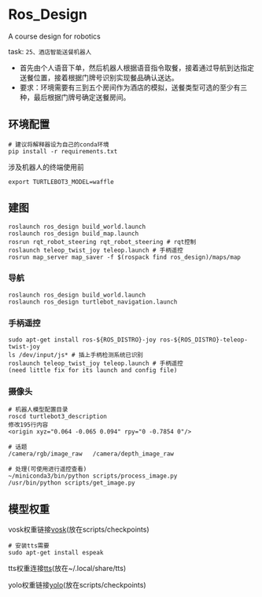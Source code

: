 # Ros_Design
A course design for robotics

task:
`25、酒店智能送餐机器人 `
- 首先由个人语音下单，然后机器人根据语音指令取餐，接着通过导航到达指定送餐位置，接着根据门牌号识别实现餐品确认送达。
- 要求：环境需要有三到五个房间作为酒店的模拟，送餐类型可选的至少有三种，最后根据门牌号确定送餐房间。
  
## 环境配置
```
# 建议将解释器设为自己的conda环境
pip install -r requirements.txt
```
涉及机器人的终端使用前
```
export TURTLEBOT3_MODEL=waffle
```
## 建图
```
roslaunch ros_design build_world.launch
roslaunch ros_design build_map.launch
rosrun rqt_robot_steering rqt_robot_steering # rqt控制
roslaunch teleop_twist_joy teleop.launch # 手柄遥控
rosrun map_server map_saver -f $(rospack find ros_design)/maps/map
```

### 导航
```
roslaunch ros_design build_world.launch
roslaunch ros_design turtlebot_navigation.launch
```

### 手柄遥控
```
sudo apt-get install ros-${ROS_DISTRO}-joy ros-${ROS_DISTRO}-teleop-twist-joy
ls /dev/input/js* # 插上手柄检测系统已识别 
roslaunch teleop_twist_joy teleop.launch # 手柄遥控
(need little fix for its launch and config file)
```

### 摄像头
```
# 机器人模型配置目录
roscd turtlebot3_description
修改195行内容
<origin xyz="0.064 -0.065 0.094" rpy="0 -0.7854 0"/>

# 话题
/camera/rgb/image_raw   /camera/depth_image_raw

# 处理(可使用进行遥控查看)
~/miniconda3/bin/python scripts/process_image.py
/usr/bin/python scripts/get_image.py

```

## 模型权重
vosk权重链接[vosk](https://alphacephei.com/vosk/models)(放在scripts/checkpoints)

```
# 安装tts需要
sudo apt-get install espeak
```
tts权重连接[tts](https://coqui.gateway.scarf.sh/v0.6.1_models/tts_models--zh-CN--baker--tacotron2-DDC-GST.zip)(放在~/.local/share/tts)

yolo权重链接[yolo](https://drive.google.com/file/d/1TsKEgMmDxBiGm7AFvVJ0QGOUlJRjUzog/view?usp=sharing)(放在scripts/checkpoints)

